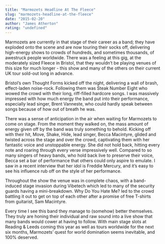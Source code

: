 ```yaml
---
title: "Marmozets Headline At The Fleece"
slug: "marmozets-headline-at-the-fleece"
date: "2015-02-20"
author: "James Atherton"
rating: "undefined"
---
```


Marmozets are currently in that stage of their career as a band; they have exploded onto the scene and are now touring their socks off, delivering high-energy shows to crowds of hundreds, and sometimes thousands, of awestruck people worldwide. There was a feeling at this gig, at the moderately sized Fleece in Bristol, that they wouldn’t be playing venues of this size for much longer - this show and many of the others on their current UK tour sold-out long in advance.

Bristol’s own Thought Forms kicked off the night, delivering a wall of brash, effect-laden noise-rock. Following them was Steak Number Eight who wowed the crowd with their long, riff-filled hardcore songs. I was massively impressed with how much energy the band put into their performance, especially lead singer, Brent Vanneste, who could hardly speak between songs because of how out of breath he was.

There was a sense of anticipation in the air when waiting for Marmozets to come on stage. From the moment they walked on, the mass amount of energy given off by the band was truly something to behold. Kicking off with their hit, Move, Shake, Hide, lead singer, Becca Macintyre, glided and twisted across the stage and over the crowd, captivating them with her fantastic voice and unstoppable energy. She did not hold back, hitting every note and roaring through every verse impressively well. Compared to so many singers of heavy bands, who hold back live to preserve their voice, Becca set a bar of performance that others could only aspire to emulate. I saw in a recent interview that her idol is Freddie Mercury, and it’s easy to see his influence rub off on the style of her performance.

Throughout the show the venue was in complete chaos, with a band-induced stage invasion during Vibetech which led to many of the security guards having a mini-breakdown. Why Do You Hate Me? led to the crowd battling it out to get on top of each other after a promise of free T-shirts from guitarist, Sam Macintyre.

Every time I see this band they manage to (somehow) better themselves. They truly are honing their individual and raw sound into a live show that many bands would cower at having to follow. With main stage slots at Reading & Leeds coming this year as well as tours worldwide for the next six months, Marmozets’ quest for world domination seems inevitable, and 100% deserved.
